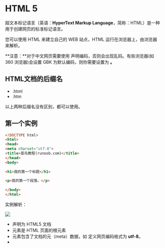 # HTML 5

超文本标记语言（英语：**HyperText Markup Language**，简称：HTML）是一种用于创建网页的标准标记语言。

您可以使用 HTML 来建立自己的 WEB 站点，HTML 运行在浏览器上，由浏览器来解析。

**注意：**对于中文网页需要使用 **<meta charset="utf-8">** 声明编码，否则会出现乱码。有些浏览器(如 360 浏览器)会设置 GBK 为默认编码，则你需要设置为 **<meta charset="gbk">。**

## HTML文档的后缀名

- .html
- .htm

以上两种后缀名没有区别，都可以使用。

## 第一个实例

```html
<!DOCTYPE html>
<html>
<head>
<meta charset="utf-8">
<title>菜鸟教程(runoob.com)</title>
</head>
<body>
 
<h1>我的第一个标题</h1>
 
<p>我的第一个段落。</p>
 
</body>
</html>
```

实例解析：

![](https://www.runoob.com/wp-content/uploads/2013/06/02A7DD95-22B4-4FB9-B994-DDB5393F7F03.jpg)

- **<!DOCTYPE html>** 声明为 HTML5 文档
- **<html>** 元素是 HTML 页面的根元素
- **<head>** 元素包含了文档的元（meta）数据，如 **<meta charset="utf-8">** 定义网页编码格式为 **utf-8**。
- **<title>** 元素描述了文档的标题
- **<body>** 元素包含了可见的页面内容
- **<h1>** 元素定义一个大标题
- **<p>** 元素定义一个段落

**注：**在浏览器的页面上使用键盘上的 F12 按键开启调试模式，就可以看到组成标签。

## 什么是HTML?

HTML 是用来描述网页的一种语言。

- HTML 指的是超文本标记语言: **H**yper**T**ext **M**arkup **L**anguage
- HTML 不是一种编程语言，而是一种**标记**语言
- 标记语言是一套**标记标签** (markup tag)
- HTML 使用标记标签来**描述**网页
- HTML 文档包含了HTML **标签**及**文本**内容
- HTML文档也叫做 **web 页面**

## HTML 标签

HTML 标记标签通常被称为 HTML 标签 (HTML tag)。

- HTML 标签是由 *尖括号* 包围的关键词，比如 <html>
- HTML 标签通常是 *成对出现* 的，比如  `<b>` 和 `</b>`
- 标签对中的第一个标签是 *开始标签*，第二个标签是 *结束标签*
- 开始和结束标签也被称为 *开放标签* 和 *闭合标签*

`<标签>内容</标签>`

## HTML 网页结构

下面是一个可视化的HTML页面结构：

![image-20220809163853558](https://s2.loli.net/2022/08/09/tQkXIyfFT3cNmlj.png)

**Tips：**  只有 <body> 区域 (白色部分) 才会在浏览器中显示。

## HTTP

超文本传输协议：HyperText Transfer Protocol

## HTML版本

从初期的网络诞生后，已经出现了许多HTML版本:

| 版本      | 发布时间 |
| :-------- | :------- |
| HTML      | 1991     |
| HTML+     | 1993     |
| HTML 2.0  | 1995     |
| HTML 3.2  | 1997     |
| HTML 4.01 | 1999     |
| XHTML 1.0 | 2000     |
| HTML5     | 2012     |
| XHTML5    | 2013     |

## <!DOCTYPE> 声明

<!DOCTYPE>声明有助于浏览器中正确显示网页。

网络上有很多不同的文件，如果能够正确声明HTML的版本，浏览器就能正确显示网页内容。

doctype 声明是不区分大小写的，以下方式均可：

```html
<!DOCTYPE html>

<!DOCTYPE HTML>

<!doctype html>

<!Doctype Html>
```

## 通用声明

```html
HTML5

<!DOCTYPE html>

HTML 4.01

<!DOCTYPE HTML PUBLIC "-//W3C//DTD HTML 4.01 Transitional//EN"
"http://www.w3.org/TR/html4/loose.dtd">

XHTML 1.0

<!DOCTYPE html PUBLIC "-//W3C//DTD XHTML 1.0 Transitional//EN"
"http://www.w3.org/TR/xhtml1/DTD/xhtml1-transitional.dtd">
```

查看完整网页声明类型 [DOCTYPE 参考手册](https://www.runoob.com/tags/tag-doctype.html)。

## 字符集

<meta charset="utf-8">

字符集用 `meta` 标签定义，meta 表示”元“。”元“配置就是表示基本的配置项目。

`meta` 还可以设置关键字和页面描述

```html
<meta name="description"
    content="腾讯网从2003年创立至今，已经成为集新闻信息，区域垂直生活服务、社会化媒体资讯和产品为一体的互联网媒体平台。腾讯网下设新闻、科技、财经、娱乐、体育、汽车、时尚等多个频道，充分满足用户对不同类型资讯的需求。同时专注不同领域内容，打造精品栏目，并顺应技术发展趋势，推出网络直播等创新形式，改变了用户获取资讯的方式和习惯。" />
```

```html
<meta name="" content="" />
```

## head

`<head>` 标签用于定义文档的头部，它是所有头部元素的容器。

`<head>` 中的元素可以引用脚本、指示浏览器在哪里找到样式表，提供元素等等。

以下标签可以用在 head 部分：<basc> , <link> , <meta> , <script> , <style> , <title> 

其中 `<title>` 是 head 部分唯一必须的部分。

## meta

- **声明网页解析编码格式**

```html
<meta charset="utf-8">
```

- **网页自适应**

```html
<meta name="viewport" content="width=device-width, initial-scale=1.0"
```

- **搜索优化**

```html
<mata name="keywords" content="Web开发,HTML5,CSS3">
<meta name="description" content="实例演示，描述内容。">
<meta name="author" content = "Jacob-xyb">
```

- **网页自动跳转**

```html
<meta http-equiv="refresh" content="5"; https://space.bilibili.com/12502993>
```

# HTML 基础

##  语法特性

1. HTML 对换行不敏感，对 tab 不敏感，只在乎标签的嵌套结构。
2. 空白折叠现象：HTML中的所有文字之间，如果有空格，换行，tab 都将被折叠为一个空格显示。

## HTML 元素

HTML 文档由 HTML 元素定义。

| 开始标签 *               | 元素内容     | 结束标签 * |
| :----------------------- | :----------- | :--------- |
| `<p>`                    | 这是一个段落 | `</p>`     |
| `<a href="default.htm">` | 这是一个链接 | `</a>`     |
| `<br>`  [blank row]      | 换行         |            |

**Tips:** 开始标签常被称为**起始标签（opening tag）**，结束标签常称为**闭合标签（closing tag）**。

### HTML 元素语法

- HTML 元素以**开始标签**起始
- HTML 元素以**结束标签**终止
- **元素的内容**是开始标签与结束标签之间的内容
- 某些 HTML 元素具有**空内容（empty content）**
- 空元素**在开始标签中进行关闭**（以开始标签的结束而结束）
- 大多数 HTML 元素可拥有**属性**

### 嵌套的 HTML 元素

大多数 HTML 元素可以嵌套（HTML 元素可以包含其他 HTML 元素）。

HTML 文档由相互嵌套的 HTML 元素构成。

### HTML 文档实例解析

```html
<!DOCTYPE html>
<html>

<body>
<p>这是第一个段落。</p>
</body>

</html>
```

以上实例包含了三个 HTML 元素。

- `<p>` 元素:

```html
<p>这是第一个段落。</p>
```

这个 <p> 元素定义了 HTML 文档中的一个段落。
这个元素拥有一个开始标签 <p> 以及一个结束标签 </p>.
元素内容是: 这是第一个段落。

- `<body>` 元素:

```html
<body>
<p>这是第一个段落。</p>
</body>
```

<body> 元素定义了 HTML 文档的主体。
这个元素拥有一个开始标签 <body> 以及一个结束标签 </body>。
元素内容是另一个 HTML 元素（p 元素）。

- `<html>`  元素：

```html
<html>

<body>
<p>这是第一个段落。</p>
</body>

</html>
```

<html> 元素定义了整个 HTML 文档。
这个元素拥有一个开始标签 <html> ，以及一个结束标签 </html>.
元素内容是另一个 HTML 元素（body 元素）。

### 不要忘记结束标签

即使您忘记了使用结束标签，大多数浏览器也会正确地显示 HTML：

<p>这是一个段落<p>这是一个段落


以上实例在浏览器中也能正常显示，因为关闭标签是可选的。

但不要依赖这种做法。忘记使用结束标签会产生不可预料的结果或错误。

##  h1-h6 标题

HTML 标题（Heading）是通过<h1> - <h6> 标签来定义的。

```html
<!DOCTYPE html>
<html>
<head>
<meta charset="utf-8">
<title>Jacob-xyb</title>
</head>
<body>

<h1>这是标题 1</h1>
<h2>这是标题 2</h2>
<h3>这是标题 3</h3>
<h4>这是标题 4</h4>
<h5>这是标题 5</h5>
<h6>这是标题 6</h6>

</body>
</html>
```

### HTML 水平线

`<hr>` 标签在 HTML 页面中创建水平线。

hr 元素可用于分隔内容。

### HTML 注释

可以将注释插入 HTML 代码中，这样可以提高其可读性，使代码更易被人理解。浏览器会忽略注释，也不会显示它们。

注释写法如下:

```html
<!-- 这是一个注释 -->
```

### HTML 标题大小与字体大小的关系

```html
<!DOCTYPE html>
<html>
    <head>
        <meta http-equiv="Content-Type" content="text/html;charset=UTF-8">
        <title>Document</title>
    </head>
    <h1>这是1号标题</h1>
    <font size="6">这是6号字体文本</font>

    <h2>这是2号标题</h2>
    <font size="5">这是5号字体文本</font>

    <h3>这是3号标题</h3>
    <font size="4">这是4号字体文本</font>

    <h4>这是4号标题</h4>
    <font size="3">这是3号字体文本</font>

    <h5>这是5号标题</h5>
    <font size="2">这是2号字体文本</font>

    <h6>这是6号标题</h6>
    <font size="1">这是1号字体文本</font>
</html>
```

![image-20220811231933054](https://s2.loli.net/2022/08/11/eioMubz6rUOQBfJ.png)

## p 段落

HTML 段落是通过标签 <p> 来定义的。

**p** 是指：段落 **paragraph**

HTML 标签是分等级的，HTML 将所有的标签分为两种：容器级和文本级。

容器级标签：可以放置任何内容；

文本级标签：只能放置**文字**、**图片**、**表单**元素。

```html
<!DOCTYPE html>
<html>
<head>
<meta charset="utf-8">
<title>Jacob-xyb</title>
</head>
<body>

<p>这是一个段落。</p>
<p>这是一个段落。</p>
<p>这是一个段落。</p>

</body>
</html>
```

### 段落是不能嵌套的

如果将代码写成这样：

```html
<!DOCTYPE html>
<html>
<head>
<meta charset="utf-8">
<title>Jacob-xyb</title>
</head>
<body>

<p>这是一个段落。</p>
<p>段落是不能嵌套的
    <h1>这是一个h1标题</h1>
</p>
<p>这是一个段落。</p>
<p>这是一个段落。</p>

</body>
</html>
```

在浏览器中会自动改变源码：

![image-20220811200630224](https://s2.loli.net/2022/08/11/glAbCLDqpOEm64x.png)

上述案例是遇到 `<h>` 会自动帮助补全 `<p>`

但是如果 `</h>` 后直接接文字就会出现无法意料的情况：

```html
<!DOCTYPE html>
<html>
<head>
<meta charset="utf-8">
<title>Jacob-xyb</title>
</head>
<body>

<p>这是一个段落。</p>
<p>段落是不能嵌套的
    <h1>这是一个h1标题</h1>
</p>
<p><h2>这是一个h2标题</h2>
检查是否能正常显示</p>
<p>这是一个段落。</p>

</body>
</html>
```

![image-20220811201742953](https://s2.loli.net/2022/08/11/RxwP5eqMo4DrJzZ.png)

虽然能正常显示网页，但是浏览器处理的源码格式已经乱了：

![image-20220811201837030](https://s2.loli.net/2022/08/11/Iku1CplfUOnGENY.png)

## hr 水平分隔线

属性有：color、width、align（对齐的意思）、noshade

```html
<hr color="pink" width="300px" align="left" noshade>
```

## HTML字符实体

用常用字符表示这些符号的方式。

| 特殊符号 | 解释                                               |
| -------- | -------------------------------------------------- |
| 尖角号   | `&lt;` 左尖角号; `&gt;` 右尖角号                   |
| 空格     | `&nbsp;` 受字体影响，不推荐                        |
|          | `&emsp;` 占据宽度为一个中文宽度                    |
| 版权     | `&copy;` &copy;                                    |
| 商标     | `&trade;` &trade; 代表已经提供申请，拥有优先使用权 |
|          | `&reg;` &reg; 代表已经通过，受版权保护             |

## HTML 样式

style 元素可以出现在 HTML 文档中的各个部分，一个文档可以包含多个 style 元素

### HTML 的 style 属性

style 属性的作用：

**提供了一种改变所有 HTML 元素的样式的通用方法。**

样式是 HTML 4 引入的，它是一种新的首选的改变 HTML 元素样式的方式。通过 HTML 样式，能够通过使用 style 属性直接将样式添加到  HTML 元素，或者间接地在独立的样式表中（CSS 文件）进行定义。

**不赞成使用的标签和属性**

在 HTML 4 中，有若干的标签和属性是被废弃的。被废弃（Deprecated）的意思是在未来版本的 HTML 和 XHTML  中将不支持这些标签和属性。

这里传达的信息很明确：请避免使用这些被废弃的标签和属性！

**应该避免使用下面这些标签和属性：**

| 标签                 | 描述               |
| -------------------- | ------------------ |
| <center>             | 定义居中的内容。   |
| <font> 和 <basefont> | 定义 HTML 字体。   |
| <s> 和 <strike>      | 定义删除线文本     |
| <u>                  | 定义下划线文本     |
| **属性**             | **描述**           |
| align                | 定义文本的对齐方式 |
| bgcolor              | 定义背景颜色       |
| color                | 定义文本颜色       |

对于以上这些标签和属性：请使用样式代替！

```html
<!DOCTYPE html>
<html>
    <head>
        <meta charset="utf-8">
    </head>
    <!-- <body bgcolor="red"> -->
    <body>
        <h1>标题不赞成使用的标签和属性</h1>
        <center> 居中的文本 </center>
        <font color="red">文本加颜色(暂时不知道如何加背景色)</font>
        <h5><font face="verdana">设置字体</font></h5>
        <p><font face="arial" color="red" size="5">设置字体大小</font></p>
        <h1>标题对应的样式写法</h1>
        <p style="text-align:center">居中的文本</p>
        <p style="background-color:red;color:yellow">文本加颜色和背景色</p>
        <h5 style="font-family:verdana">设置字体</h5>
        <p style="font-family:arial;color:red;font-size:20px;">设置字体大小</p>
    </body>
</html>
```

![image-20220813172238083](https://s2.loli.net/2022/08/13/ZA6jGepTPLB4wfC.png)

### HTML5 的 style 属性

| 属性   | 值                                                           | 描述                                                         |
| ------ | ------------------------------------------------------------ | ------------------------------------------------------------ |
| media  | screen、tty、tv、projection、handheld、print、braille、aural、all | 指定样式适用的，媒体                                         |
| scoped | scoped                                                       | 指定样式的作用范围(如果使用该属性，则样式仅仅应用到 style 元素的父元素及其子元素) |
| type   | text/css                                                     | 指定样式的类型                                               |

## HTML 列表

### 无序列表

无序列表是一个项目的列表，此列项目使用粗体圆点（典型的小黑圆圈）进行标记。

无序列表始于 <ul> 标签。每个列表项始于 <li>。

**ul**: [unordered list 无序列表]

**li**: [list item 列表项]

```html
<ul>
<li>Coffee</li>
<li>Milk</li>
</ul>
```

实例：

```html
<!DOCTYPE html>
<html>
<head>
    <meta charset="utf-8">
	<title>Document</title>
</head>
<body>
	<h3>习大大专著</h3>
	<ul>
		<li>
			<h4>习近平谈治国理政</h4>
			<p>¥49.00</p>
			<p>《习近平谈治国理政》谈中国、论世界，为各国读者开启了一扇观察和感知中国的窗口。阅读这本书，可以了解以习近平同志为总书记的党中央治国理念和执政方略，品味悠长醇厚的中国历史文化，感受当</p>
		</li>
		<li>
			<h4>习近平用典</h4>
			<p>¥23.60</p>
			<p>人民日报社社长杨振武主持编写并作序，人民日报社副总编辑卢新宁组织撰写解读文字，旨在对习近平总书记重要讲话（文章）引用典故的现实意义进行解读，对典故的背景义</p>
		</li>
		<li>
			<h4>摆脱贫困</h4>
			<p>26.00</p>
			<p>追本溯源 融会贯通	深入学习贯彻习近平总书记系列重要讲话精神	推动学习贯彻向广度深度拓展	习近平总书记**部个人专著	时隔22年后重印发行</p>
		</li>
	</ul>
</body>
</html>
```

![image-20220813222246961](https://s2.loli.net/2022/08/13/7aRVnPTHOuvJhbt.png)

**属性**：

```html
type: disc,circle,square,none
```

### 有序列表

同样，有序列表也是一列项目，列表项目使用数字进行标记。

有序列表始于 <ol> 标签。每个列表项始于 <li> 标签。

**ol**: [ordered list 有序列表]

**li**: [list item 列表项]

```html
<ol>
<li>Coffee</li>
<li>Milk</li>
</ol>
```

**属性：**

```html
type: 1,a,A,i,I;
start: 取值只能是一个数字
```

如果 `<ol type="a" start="27">` 那么序列从 `aa` 开始排序。

### 自定义列表

注意：`dd` 有一个默认的边距。

自定义列表不仅仅是一列项目，而是项目及其注释的组合。

自定义列表以 <dl> 标签开始。每个自定义列表项以 <dt> 开始。每个自定义列表项的定义以 <dd>  开始。

**dl**: [definition list 定义列表] 

**dt**: [definition title 定义标题]

**dd**: [definition description 定义表述词]

```html
<dl>
<dt>Coffee</dt>
<dd>Black hot drink</dd>
<dt>Milk</dt>
<dd>White cold drink</dd>
</dl>
```

**注意：** 定义列表的列表项内部可以使用段落、换行符、图片、链接以及其他列表等等。

##  img

HTML 图像是通过标签 <img> 来定义的.

页面上能够插入的图片类型：jpg(jpeg)、gif、png、bmp

不能插入的图片类型：psd、ai

| 属性     | 值            | 描述                             |
| -------- | ------------- | -------------------------------- |
| `alt`    | text          | 指定图像的替代文本。             |
| `src`    | URL           | 指定显示图像的 URL。             |
| `title`  | text          | 鼠标悬停后的提示信息             |
| width    | px(pixels)、% | 设置图像的宽度（像素或百分比）。 |
| height   | px(pixels)、% | 定义图像的高度（像素或百分比）。 |
| ismap    | URL           | 将图像定义为服务器端图像映射。   |
| longdesc | URL           | 指定包含长的图像描述文档的 URL。 |
| usemap   | URL           | 将图像定义为客户器端图像映射。   |

**q1:为什么 img 是单标签而不是标签对？**

因为如果是标签对，里面就包含内容，标签对就是对内容增加语义，而图片就是一个图片。

```html
<!DOCTYPE html>
<html>
<head>
<meta charset="utf-8">
<title>Jacob-xyb</title>
</head>
<body>

<img src="./images/github_logo.png" alt="github logo"/>

</body>
</html>
```

**注意：** 图像的名称和尺寸是以属性的形式提供的。

### 图片的宽高

如果单独设置 width 或者 height，图片会按照比例缩放，长宽比并不会改变；

如果同时设置宽高，图片的长宽比就会改变。

## HTML 块 和 内联

**可以通过 <div> 和 <span> 将 HTML 元素组合起来。**

### HTML 块元素

大多数 HTML 元素被定义为块级元素或内联元素。

编者注：“块级元素”译为 block level element，“内联元素”译为 inline element。

块级元素在浏览器显示时，通常会以新行来开始（和结束）。

例子：<h1>, <p>, <ul>, <table>

### HTML 内联元素

内联元素在显示时通常不会以新行开始。

例子：<b>, <td>, <a>, <img>

## div 和 span

**HTML <div> 元素是块级元素，它是可用于组合其他 HTML 元素的容器。**

<div> 元素没有特定的含义。除此之外，由于它属于块级元素，浏览器会在其前后显示折行。

如果与 CSS 一同使用，<div> 元素可用于对大的内容块设置样式属性。

`<div>` 元素的另一个常见的用途是文档布局。它取代了使用表格定义布局的老式方法。使用 <table>  元素进行文档布局不是表格的正确用法。<table> 元素的作用是显示表格化的数据。

**HTML <span> 元素是内联元素，可用作文本的容器。**

<span> 元素也没有特定的含义。

当与 CSS 一同使用时，<span> 元素可用于为部分文本设置样式属性。

## a 超级链接

一个网站，是由很多HTML网页组成的。 HTML 网页之间能够相互跳转，点击超链接，形成“网”。

| 属性     | 值                                          | 描述                                                         |
| -------- | ------------------------------------------- | ------------------------------------------------------------ |
| download | filename                                    | 指定被下载的超链接目标。                                     |
| href     | URL                                         | 指定链接指向页面的 URL。                                     |
| hreflang | language_code                               | 指定被链接文档的语言。                                       |
| media    | media_query                                 | 指定被链接文档是为何种媒介/设备优化的。                      |
| rel      | text                                        | 规定当前文档与被链接文档之间的关系。                         |
| target   | `_blank`、_parent、`_self`、_top、framename | 指定在何处打开超链接。 _blank：在新窗口中打开 _parent：在当前的父窗口中打开，如果不存在父窗口，此选项的行为方式与 _self 等同 _self：当前窗口打开（默认） _top：在整个窗口中打开 framename：在指定的框架中打开 |
| type     | MIME type                                   | 指定被链接文档的的 MIME 类型。                               |

`<a href="default.htm"> </a>`

**a**: [anchor 锚]

**href**: [hypertext reference 超文本地址] 

**title**: 悬停文本

**target**:  "_blank" 新弹窗；

```html
<!DOCTYPE html>
<html>
<head>
<meta charset="utf-8">
<title>Jacob-xyb</title>
</head>
<body>

<a href="005_HTML图像.html">这是一个超链接</a>
<br>
<a href="005_HTML图像.html" title="这也是个超链接" target="_blank"><img src="images/github_logo.png" alt=""></a>


</body>
</html>
```

## HTML 页面锚点

```html
<!DOCTYPE html>
<html>
<head>
	<meta http-equiv="Content-Type" content="text/html;charset=UTF-8">
	<title>Document</title>
</head>
<body>
	<a href="#工作经验">点击我就查看工作经验</a>
	<a href="#wdzp">点击我就查看我的作品</a>

	<h1>个人简介</h1>
	<h2>基本信息</h2>
	<p>基本信息基本信息... 基本信息基本信息</p>

	<h2><a id="工作经验">工作经验</a></h2>
	<p>工作经验工作经验...工作经验工作经验</p>

	<h2><a name="wdzp">我的作品</a></h2>
	<p>我的作品我的作品...我的作品我的作品</p>
</body>
</html>
```



## HTML 类

对 HTML 进行分类（设置类），使我们能够为元素的类定义 CSS 样式。

为相同的类设置相同的样式，或者为不同的类设置不同的样式。

```html
<!DOCTYPE html>
<html>

<head>
    <style>
        .cities {
            background-color: black;
            color: white;
            margin: 20px;
            padding: 20px;
        }
    </style>
</head>

<body>
    <div class="cities">
        <h2>London</h2>
        <p>
            London is the capital city of England.<br>
            It is the most populous city in the United Kingdom,
            with a metropolitan area of over 13 million inhabitants.
        </p>
    </div>
</body>

</html>
```

## HTML 布局

### 使用 <div> + css 元素的 HTML 布局

注释：<div> 元素常用作布局工具，因为能够轻松地通过 CSS 对其进行定位。

这个例子使用了四个 <div> 元素来创建多列布局：

```html
<!DOCTYPE html>
<html>

<head>
    <meta charset="utf-8">
</head>
<style>
    #header {
        background-color: black;
        color: white;
        text-align: center;
        padding: 5px;
    }

    #nav {
        line-height: 30px;
        background-color: #eeeeee;
        height: 300px;
        width: 100px;
        float: left;
        padding: 5px;
    }

    #section {
        width: 350px;
        float: left;
        padding: 10px;
    }

    #footer {
        background-color: black;
        color: white;
        clear: both;
        text-align: center;
        padding: 5px;
    }
</style>

<body>
    <div id="header">
        <h1>City Gallery</h1>
    </div>
    <div id="nav">
        London<br>
        Paris<br>
        Tokyo<br>
    </div>
    <div id="section">
        <h1>London</h1>
        <p>
            London is the capital city of England. It is the most populous city in the United Kingdom,
            with a metropolitan area of over 13 million inhabitants.
        </p>
        <p>
            Standing on the River Thames, London has been a major settlement for two millennia,
            its history going back to its founding by the Romans, who named it Londinium.
        </p>
    </div>
    <div id="footer">
        Copyright W3School.com.cn
    </div>
</body>
```

![image-20220814151619258](https://s2.loli.net/2022/08/14/meS5vGkc6fJRZpW.png)

### 使用 HTML5 的网站布局

HTML5 提供的新语义元素定义了网页的不同部分：

**HTML5 语义元素**

| 标签    | 语义                           |
| ------- | ------------------------------ |
| header  | 定义文档或节的页眉             |
| nav     | 定义导航链接的容器             |
| section | 定义文档中的节                 |
| article | 定义独立的自包含文章           |
| aside   | 定义内容之外的内容（比如侧栏） |
| footer  | 定义文档或节的页脚             |
| details | 定义额外的细节                 |
| summary | 定义 details 元素的标题        |

这个例子使用 <header>, <nav>, <section>, 以及 <footer>  来创建多列布局：

```html
<style>
    header {
        background-color: black;
        color: white;
        text-align: center;
        padding: 5px;
    }

    nav {
        line-height: 30px;
        background-color: #eeeeee;
        height: 300px;
        width: 100px;
        float: left;
        padding: 5px;
    }

    section {
        width: 350px;
        float: left;
        padding: 10px;
    }

    footer {
        background-color: black;
        color: white;
        clear: both;
        text-align: center;
        padding: 5px;
    }
</style>

<body>

    <header>
        <h1>City Gallery</h1>
    </header>

    <nav>
        London<br>
        Paris<br>
        Tokyo<br>
    </nav>

    <section>
        <h1>London</h1>
        <p>
            London is the capital city of England. It is the most populous city in the United Kingdom,
            with a metropolitan area of over 13 million inhabitants.
        </p>
        <p>
            Standing on the River Thames, London has been a major settlement for two millennia,
            its history going back to its founding by the Romans, who named it Londinium.
        </p>
    </section>

    <footer>
        Copyright W3School.com.cn
    </footer>

</body>
```

实现效果与上述一模一样

### 使用表格的 HTML 布局

注释：<table> 元素不是作为布局工具而设计的。

<table> 元素的作用是显示表格化的数据。

使用 <table> 元素能够取得布局效果，因为能够通过 CSS 设置表格元素的样式：

```html
<style>
    table.lamp {
        width: 100%;
        border: 1px solid #d4d4d4;
    }

    table.lamp th,
    td {
        padding: 10px;
    }

    table.lamp td {
        width: 40px;
    }
</style>

<body>
    <table class="lamp">
        <tr>
            <th>
                <img src="./images/github_logo.png" alt="Note">
            </th>
            <td>
                The table element was not designed to be a layout tool.
            </td>
        </tr>
    </table>
</body>
```

![image-20220814152614911](https://s2.loli.net/2022/08/14/abtUiV7WBJjdNS9.png)

## HTML label标签

label 可以起到一个绑定的作用

```html
<!DOCTYPE html>
<html>

<head>
    <meta charset="utf-8">
    <title>Document</title>
</head>

<body>
    <p>
        请选择你的性别：
        <input type="radio" name="sex" id="nan" /> <label for="nan">男</label>
        <input type="radio" name="sex" id="nv" /> <label for="nv">女</label>
    </p>
    <p>
        <input type="checkbox" id="kk" />
        <label for="kk">10天内免登陆</label>
    </p>
    <p>
        <label for="xingming">姓名：</label>
        <input type="text" id="xingming" />
    </p>
</body>

</html>
```

## pre

`<pre>` 标签用于定义预格式化的文本。

pre 元素中的文本通常会保留空格和换行符，而文本自身也会呈现为等宽字体。

```html
<!DOCTYPE html>
<html>
<head>
    <meta charset="utf-8">
    <title>鱼C-零基础入门学习Web（Html5+Css3）</title>
</head>
<body>
    <pre>
    pre 元素中的文本通常会保留空格   和

换行符，而文本自身也会呈现为等宽字体。
    </pre>
</body>
</html>
```

## code

## q

`<q>` 标签定义较短的引用。

浏览器通常会在引用内容的两侧添加引号。

**注意:**

`<q>` 标签在本质上与[``](https://man.ilovefishc.com/pageHTML5/blockquote.html) 是一样的。不同之处在于它们的显示和应用。

`<q>` 标签用于简短的行内引用。如果需要引用较长的内容，建议使用 `<blockquote>` 标签。

## cite

`<cite>` 标签定义作品（比如书籍、歌曲、电影、电视节目、绘画、雕塑等）的标题。

## abbr

`<abbr>` 标签定义简称或缩写，比如 “WWW” 或 “NATO”。

通过对缩写进行标记，能够为浏览器、拼写检查和搜索引擎提供有用的信息。

```html
<!DOCTYPE HTML>
<html>
<head>
    <meta charset="UTF-8">
    <title>鱼C-零基础入门学习Web（Html5+Css3）</title>
</head>
<body>
    The <abbr title="鱼C工作室">FishC</abbr> was founded in 2010.
</body>
</html>
```

## dfn

`<dfn>` 标签表现定义中的术语。

术语又称技术名词，是在特定专业领域中一般概念的词语指称，一个术语表示一个概念。

```html
<!DOCTYPE html>
<html>
<head>
    <meta charset="utf-8">
    <title>鱼C-零基础入门学习Web（Html5+Css3）</title>
</head>
<body>
    <dfn>HTML</dfn>是一门用于创建网页的标准标记语言。
</body>
</html>
```

![image-20220903145459187.png](https://s2.loli.net/2022/09/03/ypLwHnokE36tvFq.png)

## address

`<address>` 标签定义文档或文章的作者/拥有者的联系信息。

**注意:**

如果 `<address>` 位于 [``](https://man.ilovefishc.com/pageHTML5/body.html) 标签内，则它表示文档的联系信息。

如果 `<address>` 位于[``](https://man.ilovefishc.com/pageHTML5/article.html) 标签内，则它表示文章的联系信息。

```html
<!DOCTYPE html>
<html>
<head>
    <meta charset="UTF-8">
    <title>鱼C-零基础入门学习Web（Html5+Css3）</title>
</head>
<body>
    <address>
        <strong>联系我们</strong><br>
        邮箱：<a href="mailto:fishc_service@126.com">fishc_service@126.com</a>.<br>
        旺旺：dingdingjiayu<br>
        微信：FishC_Studio（公众号）<br>
    </address>
</body>
</html>
```

![image.png](https://s2.loli.net/2022/09/03/q7HELytckIUfCdj.png)

## ruby、rt、rp

`<ruby>` 标签定义注音符号。

**注意：**

ruby 元素需要与 [rt](https://man.ilovefishc.com/pageHTML5/rt.html) 元素和 [rp](https://man.ilovefishc.com/pageHTML5/rp.html) 元素搭配使用。

其中，[rt](https://man.ilovefishc.com/pageHTML5/rt.html) 元素用来标记注音符号，[rp](https://man.ilovefishc.com/pageHTML5/rp.html) 元素则用来标记当浏览器不支持 ruby 元素时所显示的内容。

```html
<!DOCTYPE html>
<html>
<head>
    <meta charset='utf-8'>
    <title>鱼C-零基础入门学习Web（Html5+Css3）</title>
</head>
<body>
    <ruby>
        小 <rp>(</rp><rt>xiǎo</rt><rp>)</rp>
        甲 <rp>(</rp><rt>jiǎ</rt><rp>)</rp>
        鱼 <rp>(</rp><rt>yú</rt><rp>)</rp>
    </ruby>
</body>
</html>
```

![image.png](https://s2.loli.net/2022/09/03/g3R7XshVUvQBlT1.png)

## bdo

`bdo` 标签修改默认的文本方向。

| 属性 | 值       | 描述                                                         |
| ---- | -------- | ------------------------------------------------------------ |
| dir  | ltr、rtl | 定义文字的方向（ltr -> left to right；rtl -> right to left） |

```html
<!DOCTYPE html>
<html>
<head>
    <meta charset="UTF-8">
    <title>鱼C-零基础入门学习Web（Html5+Css3）</title>
</head>
<body>
    <p>正常：Welcome to FishC.com</p>
    <p>
        如果鱼油的浏览器支持 bi-directional override (bdo)，下一行会从右向左输出 (rtl)；
    </p>
    <bdo dir="rtl">
        Welcome to FishC.com
    </bdo>
</body>
</html>
```

![image.png](https://s2.loli.net/2022/09/03/NwRtiuxHk5TKLIB.png)

## strong 重点

`<strong>` 标签用于定义表示重要的文本。

表现出加粗的样式

提示：如果只是为了达到某种视觉效果而使用这个标签的话，强烈建议使用 CSS 代替，不要用 `b`。

## em 强调

`<em>` 标签用于定义表示强调的文本。

表现出倾斜的样式

提示：如果只是为了达到某种视觉效果而使用这个标签的话，强烈建议使用 CSS 代替，不要用 `i` 。

## del、ins

`<del>`标签用于定义文已被删除的文本。

请与 `ins`  标签配合使用，来描述文档中的更新和修正。

| 属性     | 值                     | 描述                                                   |
| -------- | ---------------------- | ------------------------------------------------------ |
| cite     | URL                    | 指向另外一个文档的 URL，此文档可解释文本被删除的原因。 |
| datetime | YYYY-MM-DDThh:mm:ssTZD | 定义文本被删除的日期和时间。                           |

```html
<!DOCTYPE html>
<html>
<head>
    <meta charset="UTF-8">
    <title>鱼C-零基础入门学习Web（Html5+Css3）</title>
</head>
<body>
    <p>从今天起，鱼C论坛的域名从 <del>bbs.fishc.com</del> 变成 <ins>fishc.com.cn</ins>，官网从 <del>www.fishc.com</del> 变成 <ins>ilovefishc.com</ins></p>
    <p>不过你们要是觉得以前的域名布局比较好，也依旧可以访问旧的域名，它会自动进行跳转。</p>
</body>
</html>
```

![image.png](https://s2.loli.net/2022/09/04/VPm2Sb5OEqFAGI9.png)

## mark 标记文本

`<mark>` 标签用于定义带有标记的文本。

黄底标记

## sub、sup 上下标

上下标文本

```html
<!DOCTYPE html>
<html>
<head>
    <meta charset="utf-8">
    <title>鱼C-零基础入门学习Web（Html5+Css3）</title>
</head>
<body>
    <p>这个文本包含 <sub>sub-下标</sub>文本。</p>
    <p>这个文本包含 <sup>sup-上标</sup> 文本。</p>
</body>
</html>
```

![image.png](https://s2.loli.net/2022/09/04/ta81YJ25PkuwKon.png)

## small

`<small>` 标签用于定义更小字体的文本（比如旁注）。

## \<link>

`<link>` 标签用于指定外部资源。

link 元素最常见的用途是链接样式表。

**注意：**

- link 元素定义了 6 个属性，其中 rel 属性是必选的，它说明了当前文档与被链接资源之间的关系。

| 属性                                                        | 值                                                           | 描述                                     |
| ----------------------------------------------------------- | ------------------------------------------------------------ | ---------------------------------------- |
| href                                                        | URL                                                          | 指定被链接资源的 URL。                   |
| hreflang                                                    | language_code                                                | 指定被链接资源使用的语言。               |
| sizes                                                       | HeightxWidth                                                 | 指定图标的大小（比如 `sizes="16x16"`）。 |
| [`media`](https://man.ilovefishc.com/pageHTML5/media1.html) | media_query                                                  | 指定被链接的资源将被显示到什么设备上。   |
| [`rel`](https://man.ilovefishc.com/pageHTML5/rel.html)      | alternate、author、help、icon、licence、next、pingback、prefetch、prev、search、sidebar、stylesheet、tag | 指定当前文档与被链接资源之间的关系。     |
| [`type`](https://man.ilovefishc.com/pageHTML5/type1.html)   | MIME_type                                                    | 规定被链接文档的 MIME 类型。             |

最常见用例：

```html
<!DOCTYPE html>
<html lang="en">
<head>
    <meta charset="UTF-8">
    <link rel="stylesheet" type="text/css" href="css/fishc.css" >
</head>
<body>
    <h1>我通过外部样式表进行格式化。</h1>
</body>
</html>
```

### shortcut icon和icon 的区别

过去，为保证favicon出现，网站设计者和开发者采用了多种方法。很难明确地保证favicon可以在所有电脑上显示，即使是用同一版本的一种浏览器。
下列代码另一个局限就是它把favicon关联到了某个特定的HTML或XHTML文档上。为避免这一点，favicon.ico文件应置于根目录下。多数浏览器将自动检测并使用它。
建议包含以下两行HTML代码:

```html
<link rel="shortcut icon" href="http://example.com/favicon.ico" type="image/vnd.microsoft.icon">
<link rel="icon" href="http://example.com/favicon.ico" type="image/vnd.microsoft.icon"> 
```

然而，只有第一行是必须的，因为“shortcut icon”字符串将被多数遵守标准的浏览器识别为列出可能的关键词（“shortcut”将被忽略，而仅适用“icon”）；而Internet Explorer将会把它作为一个单独的名称（“shortcut icon”）。这样做的结果是所有浏览器都可以理解此代码。只有当希望为新浏览器提供另一种备用图像（例如动画GIF）时，才有必要添加第二行。

#  \<table> 表格

## table 简介

`<table>` 标签用于定义 HTML 表格。

简单的 HTML 表格由 table 元素以及一个或多个 [`tr`](https://man.ilovefishc.com/pageHTML5/tr.html) 、[`th`](https://man.ilovefishc.com/pageHTML5/th.html) 或 [`td`](https://man.ilovefishc.com/pageHTML5/td.html) 标签组成。

tr 元素定义表格中的行，th 元素定义表格中的表头，td 元素定义表格中的单元格。

更复杂的 HTML 表格也可能包括 `<caption>` 、`<col>`  、 [`<colgroup>`](https://man.ilovefishc.com/pageHTML5/colgroup.html) 、[`<thead>`](https://man.ilovefishc.com/pageHTML5/thead.html) 、[`<tfoot>`](https://man.ilovefishc.com/pageHTML5/tfoot.html) 以及 [`<tbody>`](https://man.ilovefishc.com/pageHTML5/tbody.html) 元素。

```html
<body>
    <table>
        <tr>
            <th>ISBN</th>
            <th>Title</th>
        </tr>
        <tr>
            <td>3476896</td>
            <td>零基础入门学习Web（Html5+Css3）</td>
        </tr>
        <tr>
            <td>2489604</td>
            <td>零基础入门学习Web（JavaScript）</td>
        </tr>
    </table>
</body>
```

```css
table, th, td {
    border: 1px solid black;
}

table {
    border-collapse: collapse;
}
```

![image.png](https://s2.loli.net/2022/09/07/LxuqzrsD91dAQbG.png)

- **属性：**

  border="1px" 

  align="center" 

  bordercolor="red"

  bgcolor="whitegrey"

  cellspacing="0px“  -> CSS: `border-spacing: 0;`

  cellpadding="10px"

## \<tr>

`<tr>` 标签用于定义 HTML 表格中的行。

tr 元素包含一个或多个 [`th`](https://man.ilovefishc.com/pageHTML5/th.html) 或 [`td`](https://man.ilovefishc.com/pageHTML5/td.html) 元素。

- **tr 属性**

1. 高度：height
2. 背景颜色：bgcolor
3. 文字水平对齐：align="left || right || center"
4. 文字垂直对齐：valign="top || middle || bottom"

## \<th>

`<th>` 标签用于定义表格内的表头单元格。

th 元素内部的文本通常会呈现为居中的粗体文本

| 属性    | 值                           | 描述                                           |
| ------- | ---------------------------- | ---------------------------------------------- |
| scope   | col、colgroup、row、rowgroup | 规定表头单元格是否是行、列、行组或列组的头部。 |
| headers | header_id                    | 规定与表头单元格相关联的一个或多个表头单元格。 |
| colspan | number                       | 规定表头单元格可横跨的列数。                   |
| rowspan | number                       | 规定表头单元格可横跨的行数。                   |

`colspan` 超过单元格后，会往右挤出边界，`rowspan` 同理，也是往右边平移。

![image.png](https://s2.loli.net/2022/09/20/7vabd2Qwtfqskhi.png)



## \<td>

**\<td>** : table data

- **td 属性**

1. 宽度：width（如果一个单元格设置了宽度，影响一整列）
2. 高度：height （如果一个单元格设置了高度，影响一整行）
3. 背景颜色：bgcolor
4. 文字水平对齐：align="left || right || center"
5. 文字垂直对齐：valign="top || middle || bottom"

## table 边界融合(坍塌)

```css
table {
	border-collapse: collapse;
}
```

# \<form> 表单

## \<form>

`<form>` 标签用于为用户输入创建 HTML 表单。用于向服务器传输数据。

表单能够包含 input 元素，比如文本字段、复选框、单选框、提交按钮等等。

表单还可以包含 menus、textarea、fieldset、legend 和 label 元素。

| 属性           | 值                                                           | 描述                                                         |
| -------------- | ------------------------------------------------------------ | ------------------------------------------------------------ |
| accept-charset | charset_list                                                 | 规定服务器可处理的表单数据字符集。                           |
| `action`       | URL                                                          | 规定当提交表单时向何处发送表单数据。                         |
| autocomplete   | on、off                                                      | 规定是否启用表单的自动完成功能。                             |
| enctype        | application/x-www-form-urlencoded、multipart/form-data、text/plain | 规定在发送表单数据之前如何对其进行编码：application/x-www-form-urlencoded在发送前编码所有字符（默认）（空格被编码为“+”，特殊字符被编码为ASCII十六进制字符）multipart/form-data 不对字符编码。在使用包含文件上传控件的表单时，必须使用该值text/plain 空格转换为 “+” 加号，但不对特殊字符编码 |
| `method`       | get、post                                                    | 规定用于发送 form-data 的 HTTP 方法。                        |
| name           | form_name                                                    | 规定表单的名称。                                             |
| novalidate     | novalidate                                                   | 如果使用该属性，则提交表单时不进行验证。                     |
| `target`       | _blank、_self、_parent、_top、framename                      | 规定在何处打开 action URL。                                  |

HTML <form> 元素，已设置所有可能的属性，是这样的：

```html
<form action="action_page.php" method="get" target="_blank" accept-charset="UTF-8"
ectype="application/x-www-form-urlencoded" autocomplete="off" novalidate>
.
form elements
 .
</form> 
```

---

**HTML 表单包含表单元素。**

表单元素指的是不同类型的 input 元素、复选框、单选按钮、提交按钮等等。

## \<input>

*<input>* 元素是最重要的*表单元素*。

### input 属性

| 属性           | 值                                                           | 描述                                                         |
| -------------- | ------------------------------------------------------------ | ------------------------------------------------------------ |
| accept         | mime_type                                                    | 指定提交的文件类型（多个类型之间使用英文的逗号隔开，文件类型的几种表述方式请参考 -> [传送门）](https://fishc.com.cn/thread-128222-1-1.html) |
| alt            | text                                                         | 指定图像的说明文字                                           |
| autocomplete   | on、off                                                      | 指定是否启用浏览器预测输入                                   |
| autofocus      | autofocus                                                    | 指定是否自动获得焦点                                         |
| checked        | checked                                                      | 指定该属性的复选框，默认显示为勾选状态                       |
| disabled       | disabled                                                     | 指定是否禁用该 input 元素                                    |
| form           | formname                                                     | 指定其所属的一个或多个表单 id 值（在 HTML5 中，表单允许你将 input 放在文档中的任意位置，当你这么做的时候，可以通过指定该属性来确定元素所关联的表单） |
| formaction     | URL                                                          | 指定表单提交的位置（只能作用于具有提交性质的按钮，比如 type="submit" 或 type="image"） |
| formenctype    | application/x-www-form-urlencoded、multipart/form-data、text/plain | 指定表单提交的编码方式（只能作用于具有提交性质的按钮，比如 type="submit" 或 type="image"） |
| formmethod     | get、post                                                    | 指定表单提交的方法（只能作用于具有提交性质的按钮，比如 type="submit" 或 type="image"） |
| formnovalidate | formnovalidate                                               | 指定是否重置 form 元素的 novalidate 属性，如果重置，那么当表单提交时 input 元素将不再进行任何验证（只能作用于具有提交性质的按钮，比如 type="submit" 或 type="image"） |
| formtarget     | _blank、_self、_parent、_top、framename                      | 指定表单提交后在何处打开 action URL（只能作用于具有提交性质的按钮，比如 type="submit" 或 type="image"） |
| height         | pixels、%                                                    | 指定图像的高度（像素）                                       |
| list           | datalist-id                                                  | 指定一个数据列表，即 datalist 元素的 id 值                   |
| max            | number、date                                                 | 指定可接受的最大值，以便进行输入验证                         |
| maxlength      | number                                                       | 指定用户可以在文本框输入的最大字符数                         |
| min            | number、date                                                 | 指定可接受的最小值，以便进行输入验证                         |
| multiple       | multiple                                                     | 指定该属性后可以上传多个文件                                 |
| `name`         | field_name                                                   | 指定元素的名称，用于在 JavaScript 中引用元素，或者在表单提交后引用表单数据，只有设置了 name 属性的表单才能在提交表单时传递该值 |
| pattern        | regexp_pattern                                               | 指定一个用于输入验证的正则表达式                             |
| `placeholder`  | text                                                         | 指定一个占位提示文本                                         |
| readonly       | readonly                                                     | 将文本框设为只读模式，防止用户编辑其内容                     |
| required       | required                                                     | 表明用户必须输入一个值，否则无法通过输入验证                 |
| size           | number_of_char                                               | 指定文本框的宽度                                             |
| src            | URL                                                          | 指定要显示的图像的 URL                                       |
| step           | number                                                       | 指定上下调节数值的步长                                       |
| `type`         | button、checkbox、color、date、datetime-local、email、file、hidden、image、month、number、password、radio、range、reset、search、submit、tel、text、time、url、week | 规定 input 元素的类型                                        |
| `value`        | text                                                         | 指定输入字段的初始值                                         |
| width          | pixels、%                                                    | 指定图像的宽度（像素）                                       |

### input 类型

<input> 元素有很多形态，根据不同的 *type* 属性。

主要使用的类型：

| 类型   | 描述                                 |
| ------ | ------------------------------------ |
| text   | 定义常规文本输入。                   |
| radio  | 定义单选按钮输入（选择多个选择之一） |
| submit | 定义提交按钮（提交表单）             |

- **文本输入**

`<input type="text">` 定义用于**文本输入**的单行输入字段：

```html
<form>
 First name:<br>
<input type="text" name="firstname">
<br>
 Last name:<br>
<input type="text" name="lastname">
</form> 
```

![image-20220814153029858](https://s2.loli.net/2022/08/14/IKfxNkFpa5QRAMH.png)

**注释**：表单本身并不可见。还要注意文本字段的默认宽度是 20 个字符。

- **单选按钮输入**

`<input type="radio">`  定义**单选按钮**。

单选按钮允许用户在有限数量的选项中选择其中之一：

```html
<form>
<input type="radio" name="sex" value="male" checked>Male
<br>
<input type="radio" name="sex" value="female">Female
</form> 
```

![image-20220814153152130](https://s2.loli.net/2022/08/14/c4XWonEa6RCtTU2.png)

- **提交按钮**

`<input type="submit">`  定义用于向 **表单处理程序**（form-handler）提交表单的按钮。

表单处理程序通常是包含用来处理输入数据的脚本的服务器页面。

表单处理程序在表单的 **action** 属性中指定：

```html
<form action="action_page.php">
First name:<br>
<input type="text" name="firstname" value="Mickey">
<br>
Last name:<br>
<input type="text" name="lastname" value="Mouse">
<br><br>
<input type="submit" value="Submit">
</form> 
```

![image-20220814153259098](https://s2.loli.net/2022/08/14/wu9d3hT7xV21fPk.png)

- **Action 属性**

**action 属性** 定义在提交表单时执行的动作。

向服务器提交表单的通常做法是使用提交按钮。

通常，表单会被提交到 web 服务器上的网页。

在上面的例子中，指定了某个服务器脚本来处理被提交表单：

```html
<form action="action_page.php">
```

如果省略 action 属性，则 action 会被设置为当前页面。

- **Method 属性**

**method 属性** 规定在提交表单时所用的 HTTP 方法（**GET** 或 **POST**）：

```html
<form action="action_page.php" method="GET">
```

或：

```html
<form action="action_page.php" method="POST">
```

**何时使用 GET？**

如果表单提交是被动的（比如搜索引擎查询），并且没有敏感信息。

当您使用 GET 时，表单数据在页面地址栏中是可见的：

```html
action_page.php?firstname=Mickey&lastname=Mouse
```

注释：GET 最适合少量数据的提交。浏览器会设定容量限制。

**何时使用 POST？**

如果表单正在更新数据，或者包含敏感信息（例如密码）。

POST 的安全性更加，因为在页面地址栏中被提交的数据是不可见的。

- **Name 属性**

如果要正确地被提交，每个输入字段必须设置一个 name 属性。

本例只会提交 "Last name" 输入字段：

```html
<form action="action_page.php">
First name:<br>
<input type="text" value="Mickey">
<br>
Last name:<br>
<input type="text" name="lastname" value="Mouse">
<br><br>
<input type="submit" value="Submit">
</form> 
```

- **fieldset** 

*<fieldset>* 元素组合表单中的相关数据

*<legend>* 元素为 <fieldset> 元素定义标题。

```html
<form action="action_page.php">
<fieldset>
<legend>Personal information:</legend>
First name:<br>
<input type="text" name="firstname" value="Mickey">
<br>
Last name:<br>
<input type="text" name="lastname" value="Mouse">
<br><br>
<input type="submit" value="Submit"></fieldset>
</form> 
```

![image-20220814155201539](https://s2.loli.net/2022/08/14/P8RW2vB4wyS9ZEz.png)

## \<select> 元素（下拉列表）

`<select>` 元素定义*下拉列表*：

```html
<select name="cars">
    <option value="volvo">Volvo</option>
    <option value="saab">Saab</option>
    <option value="fiat">Fiat</option>
    <option value="audi">Audi</option>
</select>
```

`<option>` 元素定义待选择的选项。

列表通常会把首个选项显示为被选选项。

您能够通过添加 selected 属性来定义预定义选项。

```html
<option value="fiat" selected>Fiat</option>
```

## \<textarea> 元素

`<textarea>` 元素定义多行输入字段（**文本域**）：

```html
<textarea name="message" rows="10" cols="30">
The cat was playing in the garden.
</textarea>
```

![image-20220814160957790](https://s2.loli.net/2022/08/14/IbmJNGH1wj5VcZg.png)

## \<button>

`<button>` 元素定义可点击的*按钮*：

使用 input 元素也可以设置成按钮的样式，但是在 button 元素的内部，你可以放置文本或图像，而 input 元素则不行。

请始终为 button 元素设置 type 属性，因为不同的浏览器为其指定的默认值可能不同。

| 属性           | 值                                                           | 描述                                                         |
| -------------- | ------------------------------------------------------------ | ------------------------------------------------------------ |
| autofocus      | autofocus                                                    | 指定当页面加载的时候，按钮将获得焦点。                       |
| disabled       | disabled                                                     | 禁用按钮。                                                   |
| form           | form_id                                                      | 指定按钮所关联的表单 ID。                                    |
| formaction     | url                                                          | 覆盖 form 元素的 action 属性。注释：该属性与 type="submit" 配合使用。 |
| formenctype    | application/x-www-form-urlencoded、multipart/form-data、text/plain | 覆盖 form 元素的 enctype 属性。注释：该属性与 type="submit" 配合使用。 |
| formmethod     | get、post                                                    | 覆盖 form 元素的 method 属性。注释：该属性与 type="submit" 配合使用。 |
| formnovalidate | formnovalidate                                               | 覆盖 form 元素的 novalidate 属性。注释：该属性与 type="submit" 配合使用。 |
| formtarget     | _blank、_self、_parent、_top、framename                      | 覆盖 form 元素的 target 属性。注释：该属性与 type="submit" 配合使用。 |
| name           | button_name                                                  | 指定按钮的名称。                                             |
| type           | button、reset、submit                                        | 指定按钮的类型。                                             |
| value          | text                                                         | 指定按钮的初始值。注释：可由脚本进行修改。                   |

```html
<button type="button" onclick="alert('Hello World!')">Click Me!</button>
```

![image-20220814161055407](https://s2.loli.net/2022/08/14/MsZ4J6HIEruo18B.png)

### HTML5 表单元素

HTML5 增加了如下表单元素：

- <datalist> 
- <keygen> 
- <output> 

**注释**：默认地，浏览器不会显示未知元素。新元素不会破坏您的页面。

### HTML5 \<datalist> 元素

`<datalist>` 元素为 `<input>` 元素规定预定义选项列表。

用户会在他们输入数据时看到预定义选项的下拉列表。

<input> 元素的 **list** 属性必须引用 <datalist> 元素的 **id**  属性。

通过 <datalist> 设置预定义值的 <input> 元素：

```html
<form action="action_page.php">
<input list="browsers">
<datalist id="browsers">
   <option value="Internet Explorer">
   <option value="Firefox">
   <option value="Chrome">
   <option value="Opera">
   <option value="Safari">
</datalist> 
</form>
```

## HTML 输入类型

### 输入类型：text

`<input type="text">` 定义供 **文本输入** 的单行输入字段：

```html
<form>
     First name:<br>
    <input type="text" name="firstname">
    <br>
     Last name:<br>
    <input type="text" name="lastname">
</form> 
```

 ![image-20220814153029858](https://s2.loli.net/2022/08/14/IKfxNkFpa5QRAMH.png)

### 输入类型：password

`<input type="password">` 定义 **密码字段**：

```html
<form>
     User name:<br>
    <input type="text" name="username">
    <br>
     User password:<br>
    <input type="password" name="psw">
</form> 
```

![image-20220814181022021](https://s2.loli.net/2022/08/14/k5OJZibolhCdLn3.png)

注释：password 字段中的字符会被做掩码处理（显示为星号或实心圆）。

### 输入类型：submit

`<input type="submit">`  定义 **提交** 表单数据至 **表单处理程序** 的按钮。

表单处理程序（form-handler）通常是包含处理输入数据的脚本的服务器页面。

在表单的 action 属性中规定表单处理程序（form-handler）：

```html
<form action="action_page.php">
    First name:<br>
    <input type="text" name="firstname" value="Mickey">
    <br>
    Last name:<br>
    <input type="text" name="lastname" value="Mouse">
    <br><br>
    <input type="submit" value="Submit">
</form> 
```

![image-20220814155201539](https://s2.loli.net/2022/08/14/P8RW2vB4wyS9ZEz.png)

如果您省略了提交按钮的 value 属性，那么该按钮将获得默认文本：

### Input Type: radio

`<input type="radio">`  定义单选按钮。

Radio buttons let a user select ONLY ONE of a limited number of choices:

```html
<form>
    <input type="radio" name="sex" value="male" checked>Male
    <br>
    <input type="radio" name="sex" value="female">Female
</form> 
```

![image-20220814181358280](https://s2.loli.net/2022/08/14/ROPxfKkULsQlnTw.png)

**注意：** 如果 radion 中的 name 不一致时，就会出现可以多选的情况。

### Input Type: checkbox

`<input type="checkbox">`  定义复选框。

复选框允许用户在有限数量的选项中选择零个或多个选项。

```html
<form>
    <input type="checkbox" name="vehicle" value="Bike">I have a bike
    <br>
    <input type="checkbox" name="vehicle" value="Car">I have a car 
</form> 
```

![image-20220814182358177](https://s2.loli.net/2022/08/14/mQyx2F531MuNrPe.png)

### Input Type: button

`<input type="button>` 定义*按钮*。

```html
<form>
    <input type="button" onclick="alert('Hello World!')" value="Click Me!">
</form> 
```

### Input Type: reset

```html
<form>
	<input type="reset" />
</form> 
```

## HTML5 输入类型

HTML5 增加了多个新的输入类型：

- color 
- date 
- datetime 
- datetime-local 
- email 
- month 
- number 
- range 
- search 
- tel 
- time 
- url 
- week 

注释：老式 web 浏览器不支持的输入类型，会被视为输入类型 text。

### 输入类型：number

`<input type="number">`  用于应该包含数字值的输入字段。

您能够对数字做出限制。

根据浏览器支持，限制可应用到输入字段。

```html
<form>
  Quantity (between 1 and 5):
  <input type="number" name="quantity" min="1" max="5">
</form>
```

**输入限制**

这里列出了一些常用的输入限制（其中一些是 HTML5 中新增的）：

| 属性      | 描述                               |
| --------- | ---------------------------------- |
| disabled  | 规定输入字段应该被禁用。           |
| max       | 规定输入字段的最大值。             |
| maxlength | 规定输入字段的最大字符数。         |
| min       | 规定输入字段的最小值。             |
| pattern   | 规定通过其检查输入值的正则表达式。 |
| readonly  | 规定输入字段为只读（无法修改）。   |
| required  | 规定输入字段是必需的（必需填写）。 |
| size      | 规定输入字段的宽度（以字符计）。   |
| step      | 规定输入字段的合法数字间隔。       |
| value     | 规定输入字段的默认值。             |

```html
<form>
  Quantity:
  <input type="number" name="points" min="0" max="100" step="10" value="30">
</form>
```

### 输入类型：date

`<input type="date">` 用于应该包含日期的输入字段。

根据浏览器支持，日期选择器会出现输入字段中。

```html
<form>
  Birthday:
  <input type="date" name="bday">
</form>
```

**输入限制**

```html
<form>
  Enter a date before 1980-01-01:
  <input type="date" name="bday" max="1979-12-31"><br>
  Enter a date after 2000-01-01:
  <input type="date" name="bday" min="2000-01-02"><br>
</form>
```

### 输入类型：color

`<input type="color">` 用于应该包含颜色的输入字段。

根据浏览器支持，颜色选择器会出现输入字段中。

```html
<form>
  Select your favorite color:
  <input type="color" name="favcolor">
</form>
```

### 输入类型：range

`<input type="range">`  用于应该包含一定范围内的值的输入字段。

根据浏览器支持，输入字段能够显示为滑块控件。

```html
<form>
  <input type="range" name="points" min="0" max="10">
</form>
```

您能够使用如下属性来规定限制：min、max、step、value。

### 输入类型：month

`<input type="month">` 允许用户选择月份和年份。

根据浏览器支持，日期选择器会出现输入字段中。

```html
<form>
  Birthday (month and year):
  <input type="month" name="bdaymonth">
</form>
```

### 输入类型：week

`<input type="week">` 允许用户选择周和年。

根据浏览器支持，日期选择器会出现输入字段中。

```html
<form>
  Select a week:
  <input type="week" name="week_year">
</form>
```

### 输入类型：time

`<input type="time">` 允许用户选择时间（无时区）。

根据浏览器支持，时间选择器会出现输入字段中。

```html
<form>
  Select a time:
  <input type="time" name="usr_time">
</form>
```

### 输入类型：datetime

`<input type="datetime">` 允许用户选择日期和时间（有时区）。

根据浏览器支持，日期选择器会出现输入字段中。

```html
<form>
  Birthday (date and time):
  <input type="datetime" name="bdaytime">
</form>
```

### 输入类型：datetime-local

`<input type="datetime-local">` 允许用户选择日期和时间（无时区）。

 根据浏览器支持，日期选择器会出现输入字段中。

```html
<form>
  Birthday (date and time):
  <input type="datetime-local" name="bdaytime">
</form>
```

### 输入类型：email

`<input type="email">` 用于应该包含电子邮件地址的输入字段。

根据浏览器支持，能够在被提交时自动对电子邮件地址进行验证。

某些智能手机会识别 email 类型，并在键盘增加 ".com" 以匹配电子邮件输入。

```html
<form>
  E-mail:
  <input type="email" name="email">
</form>
```

### 输入类型：search

`<input type="search">` 用于搜索字段（搜索字段的表现类似常规文本字段）。

```html
<form>
  Search Google:
  <input type="search" name="googlesearch">
</form>
```

### 输入类型：tel

`<input type="tel">` 用于应该包含电话号码的输入字段。

目前只有 Safari 8 支持 tel 类型。

```html
<form>
  Telephone:
  <input type="tel" name="usrtel">
</form>
```

### 输入类型：url

`<input type="url">` 用于应该包含 URL 地址的输入字段。

根据浏览器支持，在提交时能够自动验证 url 字段。

某些智能手机识别 url 类型，并向键盘添加 ".com" 以匹配 url 输入。

```html
<form>
  Add your homepage:
  <input type="url" name="homepage">
</form>
```

## HTML 输入属性

TODO

# Frames

## \<iframe>

`<iframe>` 标签会创建包含另外一个文档的内联框架（即行内框架）。

| 属性       | 值                                                           | 描述                                                         |
| ---------- | ------------------------------------------------------------ | ------------------------------------------------------------ |
| **height** | pixels、%                                                    | 指定 iframe 的高度。                                         |
| name       | text                                                         | 指定 iframe 的名称。                                         |
| sandbox    | allow-forms、allow-pointer-lock、allow-popups、allow-same-origin、allow-scripts、allow-top-navigation | 启用一系列对 `<iframe>`中内容的额外限制。                    |
| seamless   | seamless                                                     | 指示浏览器将 iframe 的内容显示得像主 HTML 文档的一个整体组成部分。 |
| **src**    | URL                                                          | 指定在 iframe 中显示的文档的 URL 地址。                      |
| srcdoc     | HTML_code                                                    | 指定在 `<iframe>` 中显示的页面的 HTML 内容。                 |
| **width**  | pixels、%                                                    | 指定 iframe 的宽度。                                         |

```html
<body>
    <iframe src="https://jacob-xyb.github.io/" width="1600px" height="800px" frameborder="0">不支持iframe</iframe>
</body>
```

# 属性

## HTML 提示：使用小写属性

属性和属性值对大小写不敏感。

不过，万维网联盟在其 HTML 4 推荐标准中推荐小写的属性/属性值。

而新版本的 (X)HTML 要求使用小写属性。

**注意：** 大写属性 在JS使用时会在大写前自动添加 `-` 连接符，所以非常在属性中出现大写字母，推荐用 `_` 下划线分割。

## HTML 全局属性

| 属性                                                         | 描述                                                       |
| ------------------------------------------------------------ | ---------------------------------------------------------- |
| [accesskey](https://www.runoob.com/tags/att-global-accesskey.html) | 设置访问元素的键盘快捷键。                                 |
| [class](https://www.runoob.com/tags/att-global-class.html)   | 规定元素的类名（classname）                                |
| [contenteditable](https://www.runoob.com/tags/att-global-contenteditable.html)**New** | 规定是否可编辑元素的内容。                                 |
| [contextmenu](https://www.runoob.com/tags/att-global-contextmenu.html)**New** | 指定一个元素的上下文菜单。当用户右击该元素，出现上下文菜单 |
| [data-*](https://www.runoob.com/tags/att-global-data.html)**New** | 用于存储页面的自定义数据                                   |
| [dir](https://www.runoob.com/tags/att-global-dir.html)       | 设置元素中内容的文本方向。                                 |
| [draggable](https://www.runoob.com/tags/att-global-draggable.html)**New** | 指定某个元素是否可以拖动                                   |
| [dropzone](https://www.runoob.com/tags/att-global-dropzone.html)**New** | 指定是否将数据复制，移动，或链接，或删除                   |
| [hidden](https://www.runoob.com/tags/att-global-hidden.html)**New** | hidden 属性规定对元素进行隐藏。                            |
| [id](https://www.runoob.com/tags/att-global-id.html)         | 规定元素的唯一 id                                          |
| [lang](https://www.runoob.com/tags/att-global-lang.html)     | 设置元素中内容的语言代码。                                 |
| [spellcheck](https://www.runoob.com/tags/att-global-spellcheck.html)**New** | 检测元素是否拼写错误                                       |
| [style](https://www.runoob.com/tags/att-global-style.html)   | 规定元素的行内样式（inline style）                         |
| [tabindex](https://www.runoob.com/tags/att-global-tabindex.html) | 设置元素的 Tab 键控制次序。                                |
| [title](https://www.runoob.com/tags/att-global-title.html)   | 规定元素的额外信息（可在工具提示中显示）                   |
| [translate](https://www.runoob.com/tags/att-global-translate.html)**New** | 指定是否一个元素的值在页面载入时是否需要翻译               |
